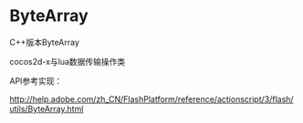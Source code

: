 # ByteArray
C++版本ByteArray

cocos2d-x与lua数据传输操作类

API参考实现：

http://help.adobe.com/zh_CN/FlashPlatform/reference/actionscript/3/flash/utils/ByteArray.html
